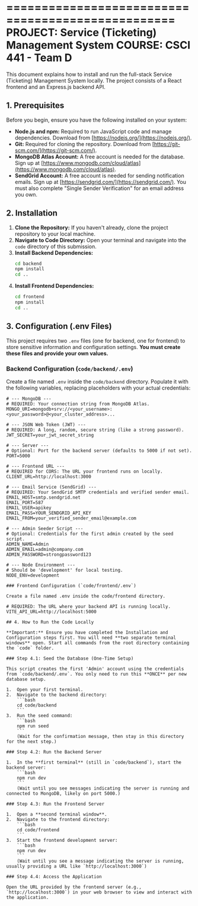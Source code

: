 ==================================================
PROJECT: Service (Ticketing) Management System
COURSE: CSCI 441 - Team D
==================================================

This document explains how to install and run the full-stack Service (Ticketing) Management System locally. The project consists of a React frontend and an Express.js backend API.

## 1. Prerequisites

Before you begin, ensure you have the following installed on your system:
* **Node.js and npm:** Required to run JavaScript code and manage dependencies. Download from [https://nodejs.org/](https://nodejs.org/).
* **Git:** Required for cloning the repository. Download from [https://git-scm.com/](https://git-scm.com/).
* **MongoDB Atlas Account:** A free account is needed for the database. Sign up at [https://www.mongodb.com/cloud/atlas](https://www.mongodb.com/cloud/atlas).
* **SendGrid Account:** A free account is needed for sending notification emails. Sign up at [https://sendgrid.com/](https://sendgrid.com/). You must also complete "Single Sender Verification" for an email address you own.

## 2. Installation

1.  **Clone the Repository:** If you haven't already, clone the project repository to your local machine.
2.  **Navigate to Code Directory:** Open your terminal and navigate into the `code` directory of this submission.
3.  **Install Backend Dependencies:**
    ```bash
    cd backend
    npm install
    cd ..
    ```
4.  **Install Frontend Dependencies:**
    ```bash
    cd frontend
    npm install
    cd ..
    ```

## 3. Configuration (.env Files)

This project requires two `.env` files (one for backend, one for frontend) to store sensitive information and configuration settings. **You must create these files and provide your own values.**

### Backend Configuration (`code/backend/.env`)

Create a file named `.env` inside the `code/backend` directory. Populate it with the following variables, replacing placeholders with your actual credentials:

```dotenv
# --- MongoDB ---
# REQUIRED: Your connection string from MongoDB Atlas.
MONGO_URI=mongodb+srv://<your_username>:<your_password>@<your_cluster_address>...

# --- JSON Web Token (JWT) ---
# REQUIRED: A long, random, secure string (like a strong password).
JWT_SECRET=your_jwt_secret_string

# --- Server ---
# Optional: Port for the backend server (defaults to 5000 if not set).
PORT=5000

# --- Frontend URL ---
# REQUIRED for CORS: The URL your frontend runs on locally.
CLIENT_URL=http://localhost:3000

# --- Email Service (SendGrid) ---
# REQUIRED: Your SendGrid SMTP credentials and verified sender email.
EMAIL_HOST=smtp.sendgrid.net
EMAIL_PORT=587
EMAIL_USER=apikey
EMAIL_PASS=YOUR_SENDGRID_API_KEY
EMAIL_FROM=your_verified_sender_email@example.com

# --- Admin Seeder Script ---
# Optional: Credentials for the first admin created by the seed script.
ADMIN_NAME=Admin
ADMIN_EMAIL=admin@company.com
ADMIN_PASSWORD=strongpassword123

# --- Node Environment ---
# Should be 'development' for local testing.
NODE_ENV=development

### Frontend Configuration (`code/frontend/.env`)

Create a file named .env inside the code/frontend directory.

# REQUIRED: The URL where your backend API is running locally.
VITE_API_URL=http://localhost:5000

## 4. How to Run the Code Locally

**Important:** Ensure you have completed the Installation and Configuration steps first. You will need **two separate terminal windows** open. Start all commands from the root directory containing the `code` folder.

### Step 4.1: Seed the Database (One-Time Setup)

This script creates the first 'Admin' account using the credentials from `code/backend/.env`. You only need to run this **ONCE** per new database setup.

1.  Open your first terminal.
2.  Navigate to the backend directory:
    ```bash
    cd code/backend
    ```
3.  Run the seed command:
    ```bash
    npm run seed
    ```
    (Wait for the confirmation message, then stay in this directory for the next step.)

### Step 4.2: Run the Backend Server

1.  In the **first terminal** (still in `code/backend`), start the backend server:
    ```bash
    npm run dev
    ```
    (Wait until you see messages indicating the server is running and connected to MongoDB, likely on port 5000.)

### Step 4.3: Run the Frontend Server

1.  Open a **second terminal window**.
2.  Navigate to the frontend directory:
    ```bash
    cd code/frontend
    ```
3.  Start the frontend development server:
    ```bash
    npm run dev
    ```
    (Wait until you see a message indicating the server is running, usually providing a URL like `http://localhost:3000`)

### Step 4.4: Access the Application

Open the URL provided by the frontend server (e.g., `http://localhost:3000`) in your web browser to view and interact with the application.